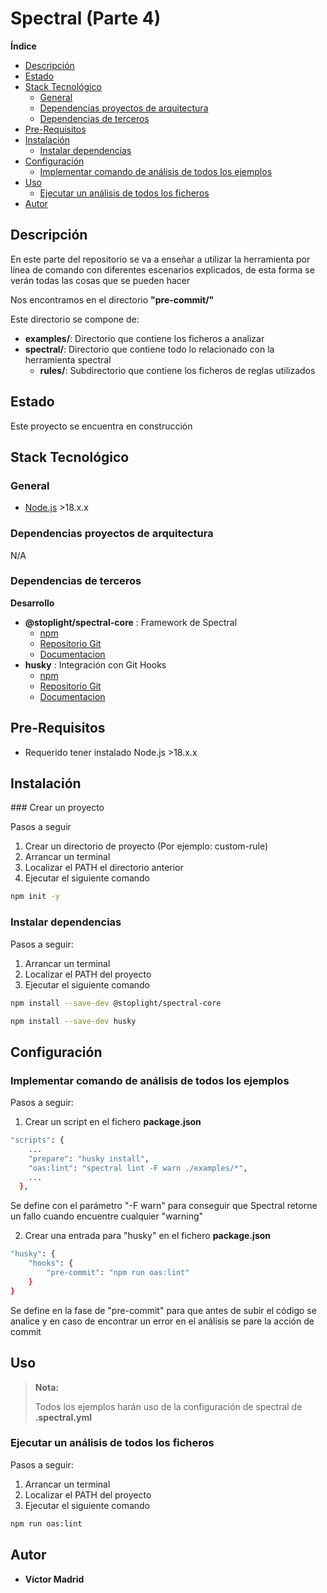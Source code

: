 <h1>Spectral (Parte 4)</h1>





**Índice**
- [Descripción](#descripción)
- [Estado](#estado)
- [Stack Tecnológico](#stack-tecnológico)
  - [General](#general)
  - [Dependencias proyectos de arquitectura](#dependencias-proyectos-de-arquitectura)
  - [Dependencias de terceros](#dependencias-de-terceros)
- [Pre-Requisitos](#pre-requisitos)
- [Instalación](#instalación)
  - [Instalar dependencias](#instalar-dependencias)
- [Configuración](#configuración)
  - [Implementar comando de análisis de todos los ejemplos](#implementar-comando-de-análisis-de-todos-los-ejemplos)
- [Uso](#uso)
  - [Ejecutar un análisis de todos los ficheros](#ejecutar-un-análisis-de-todos-los-ficheros)
- [Autor](#autor)





## Descripción

En este parte del repositorio se va a enseñar a utilizar la herramienta por línea de comando con diferentes escenarios explicados, de esta forma se verán todas las cosas que se pueden hacer


Nos encontramos en el directorio **"pre-commit/"**

Este directorio se compone de:

* **examples/**: Directorio que contiene los ficheros a analizar
* **spectral/**: Directorio que contiene todo lo relacionado con la herramienta spectral
  * **rules/**: Subdirectorio que contiene los ficheros de reglas utilizados





## Estado

Este proyecto se encuentra en construcción





## Stack Tecnológico

### General

* [Node.js](https://nodejs.org/es) >18.x.x


### Dependencias proyectos de arquitectura

N/A


### Dependencias de terceros

**Desarrollo**

* **@stoplight/spectral-core** : Framework de Spectral
  * [npm](https://www.npmjs.com/package/@stoplight/spectral-core)
  * [Repositorio Git](https://github.com/stoplightio/spectral)
  * [Documentacion](https://stoplight.io/open-source/spectral)
* **husky** : Integración con Git Hooks
  * [npm](https://www.npmjs.com/package/husky)
  * [Repositorio Git](https://github.com/typicode/husky)
  * [Documentacion](https://typicode.github.io/husky/)





## Pre-Requisitos

* Requerido tener instalado Node.js >18.x.x





## Instalación

### Crear un proyecto

Pasos a seguir

1. Crear un directorio de proyecto (Por ejemplo: custom-rule)
2. Arrancar un terminal
3. Localizar el PATH el directorio anterior
4. Ejecutar el siguiente comando

```bash
npm init -y
```



### Instalar dependencias

Pasos a seguir:

1. Arrancar un terminal
2. Localizar el PATH del proyecto
3. Ejecutar el siguiente comando

```bash
npm install --save-dev @stoplight/spectral-core
```

```bash
npm install --save-dev husky
```




## Configuración


### Implementar comando de análisis de todos los ejemplos

Pasos a seguir:

1. Crear un script en el fichero **package.json**

```bash
"scripts": {
    ...
    "prepare": "husky install",
    "oas:lint": "spectral lint -F warn ./examples/*",
    ...
  },
```

Se define con el parámetro "-F warn" para conseguir que Spectral retorne un fallo cuando encuentre cualquier "warning"

2. Crear una entrada para "husky" en el fichero **package.json**

```bash
"husky": {
    "hooks": {
        "pre-commit": "npm run oas:lint"
    }
}
```

Se define en la fase de "pre-commit" para que antes de subir el código se analice y en caso de encontrar un error en el análisis se pare la acción de commit



## Uso

>**Nota:**
>
>Todos los ejemplos harán uso de la configuración de spectral de **.spectral.yml**


### Ejecutar un análisis de todos los ficheros

Pasos a seguir:

1. Arrancar un terminal
2. Localizar el PATH del proyecto
3. Ejecutar el siguiente comando

```bash
npm run oas:lint
```





## Autor

* **Víctor Madrid**